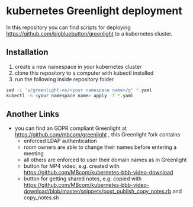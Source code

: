 # kubernetes Greenlight deployment

In this repository you can find scripts for deploying https://github.com/bigbluebutton/greenlight to a kubernetes cluster.

## Installation
1. create a new namespace in your kubernetes cluster
2. clone this repository to a computer with kubectl installed
3. run the following inside repository folder
```bash
sed -i 's/greenlight-ns/<your namespace name>/g' *.yaml
kubectl -n <your namespace name> apply -f *.yaml
```  

## Another Links
* you can find an GDPR compliant Greenlight at https://github.com/mbcom/greenlight , this Greenlight fork contains
   * enforced LDAP authentication
   * room owners are able to change their names before entering a meeting
   * all others are enforced to user their domain names as in Greenlight
   * button for MP4 video, e.g. created with https://github.com/MBcom/kubernetes-bbb-video-download
   * button for getting shared notes, e.g. copied with https://github.com/MBcom/kubernetes-bbb-video-download/blob/master/snippets/post_publish_copy_notes.rb and copy_notes.sh
